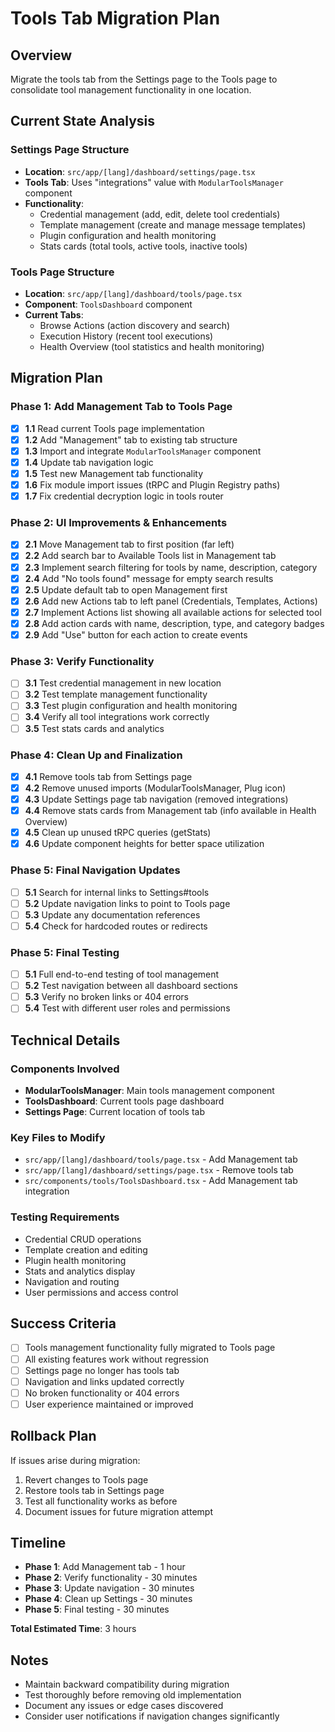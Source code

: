 # Tools Tab Migration Plan

## Overview

Migrate the tools tab from the Settings page to the Tools page to consolidate tool management functionality in one location.

## Current State Analysis

### Settings Page Structure

- **Location**: `src/app/[lang]/dashboard/settings/page.tsx`
- **Tools Tab**: Uses "integrations" value with `ModularToolsManager` component
- **Functionality**:
  - Credential management (add, edit, delete tool credentials)
  - Template management (create and manage message templates)
  - Plugin configuration and health monitoring
  - Stats cards (total tools, active tools, inactive tools)

### Tools Page Structure

- **Location**: `src/app/[lang]/dashboard/tools/page.tsx`
- **Component**: `ToolsDashboard` component
- **Current Tabs**:
  - Browse Actions (action discovery and search)
  - Execution History (recent tool executions)
  - Health Overview (tool statistics and health monitoring)

## Migration Plan

### Phase 1: Add Management Tab to Tools Page

- [x] **1.1** Read current Tools page implementation
- [x] **1.2** Add "Management" tab to existing tab structure
- [x] **1.3** Import and integrate `ModularToolsManager` component
- [x] **1.4** Update tab navigation logic
- [x] **1.5** Test new Management tab functionality
- [x] **1.6** Fix module import issues (tRPC and Plugin Registry paths)
- [x] **1.7** Fix credential decryption logic in tools router

### Phase 2: UI Improvements & Enhancements

- [x] **2.1** Move Management tab to first position (far left)
- [x] **2.2** Add search bar to Available Tools list in Management tab
- [x] **2.3** Implement search filtering for tools by name, description, category
- [x] **2.4** Add "No tools found" message for empty search results
- [x] **2.5** Update default tab to open Management first
- [x] **2.6** Add new Actions tab to left panel (Credentials, Templates, Actions)
- [x] **2.7** Implement Actions list showing all available actions for selected tool
- [x] **2.8** Add action cards with name, description, type, and category badges
- [x] **2.9** Add "Use" button for each action to create events

### Phase 3: Verify Functionality

- [ ] **3.1** Test credential management in new location
- [ ] **3.2** Test template management functionality
- [ ] **3.3** Test plugin configuration and health monitoring
- [ ] **3.4** Verify all tool integrations work correctly
- [ ] **3.5** Test stats cards and analytics

### Phase 4: Clean Up and Finalization

- [x] **4.1** Remove tools tab from Settings page
- [x] **4.2** Remove unused imports (ModularToolsManager, Plug icon)
- [x] **4.3** Update Settings page tab navigation (removed integrations)
- [x] **4.4** Remove stats cards from Management tab (info available in Health Overview)
- [x] **4.5** Clean up unused tRPC queries (getStats)
- [x] **4.6** Update component heights for better space utilization

### Phase 5: Final Navigation Updates

- [ ] **5.1** Search for internal links to Settings#tools
- [ ] **5.2** Update navigation links to point to Tools page
- [ ] **5.3** Update any documentation references
- [ ] **5.4** Check for hardcoded routes or redirects

### Phase 5: Final Testing

- [ ] **5.1** Full end-to-end testing of tool management
- [ ] **5.2** Test navigation between all dashboard sections
- [ ] **5.3** Verify no broken links or 404 errors
- [ ] **5.4** Test with different user roles and permissions

## Technical Details

### Components Involved

- **ModularToolsManager**: Main tools management component
- **ToolsDashboard**: Current tools page dashboard
- **Settings Page**: Current location of tools tab

### Key Files to Modify

- `src/app/[lang]/dashboard/tools/page.tsx` - Add Management tab
- `src/app/[lang]/dashboard/settings/page.tsx` - Remove tools tab
- `src/components/tools/ToolsDashboard.tsx` - Add Management tab integration

### Testing Requirements

- Credential CRUD operations
- Template creation and editing
- Plugin health monitoring
- Stats and analytics display
- Navigation and routing
- User permissions and access control

## Success Criteria

- [ ] Tools management functionality fully migrated to Tools page
- [ ] All existing features work without regression
- [ ] Settings page no longer has tools tab
- [ ] Navigation and links updated correctly
- [ ] No broken functionality or 404 errors
- [ ] User experience maintained or improved

## Rollback Plan

If issues arise during migration:

1. Revert changes to Tools page
2. Restore tools tab in Settings page
3. Test all functionality works as before
4. Document issues for future migration attempt

## Timeline

- **Phase 1**: Add Management tab - 1 hour
- **Phase 2**: Verify functionality - 30 minutes
- **Phase 3**: Update navigation - 30 minutes
- **Phase 4**: Clean up Settings - 30 minutes
- **Phase 5**: Final testing - 30 minutes

**Total Estimated Time**: 3 hours

## Notes

- Maintain backward compatibility during migration
- Test thoroughly before removing old implementation
- Document any issues or edge cases discovered
- Consider user notifications if navigation changes significantly
